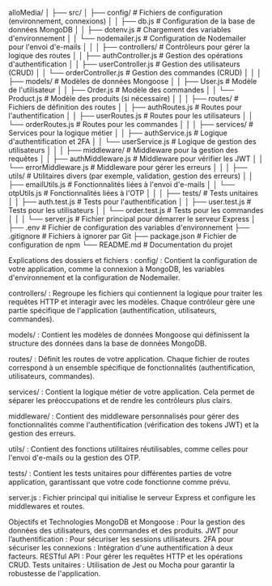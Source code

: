alloMedia/
│
├── src/
│   ├── config/               # Fichiers de configuration (environnement, connexions)
│   │   ├── db.js             # Configuration de la base de données MongoDB
│   │   ├── dotenv.js         # Chargement des variables d'environnement
│   │   └── nodemailer.js      # Configuration de Nodemailer pour l'envoi d'e-mails
│   │
│   ├── controllers/          # Contrôleurs pour gérer la logique des routes
│   │   ├── authController.js  # Gestion des opérations d'authentification
│   │   ├── userController.js   # Gestion des utilisateurs (CRUD)
│   │   └── orderController.js  # Gestion des commandes (CRUD)
│   │
│   ├── models/               # Modèles de données Mongoose
│   │   ├── User.js           # Modèle de l'utilisateur
│   │   ├── Order.js          # Modèle des commandes
│   │   └── Product.js        # Modèle des produits (si nécessaire)
│   │
│   ├── routes/               # Fichiers de définition des routes
│   │   ├── authRoutes.js      # Routes pour l'authentification
│   │   ├── userRoutes.js      # Routes pour les utilisateurs
│   │   └── orderRoutes.js     # Routes pour les commandes
│   │
│   ├── services/             # Services pour la logique métier
│   │   ├── authService.js      # Logique d'authentification et 2FA
│   │   └── userService.js      # Logique de gestion des utilisateurs
│   │
│   ├── middleware/           # Middleware pour la gestion des requêtes
│   │   ├── authMiddleware.js   # Middleware pour vérifier les JWT
│   │   └── errorMiddleware.js  # Middleware pour gérer les erreurs
│   │
│   ├── utils/                # Utilitaires divers (par exemple, validation, gestion des erreurs)
│   │   ├── emailUtils.js      # Fonctionnalités liées à l'envoi d'e-mails
│   │   └── otpUtils.js        # Fonctionnalités liées à l'OTP
│   │
│   ├── tests/                # Tests unitaires
│   │   ├── auth.test.js       # Tests pour l'authentification
│   │   ├── user.test.js       # Tests pour les utilisateurs
│   │   └── order.test.js      # Tests pour les commandes
│   │
│   └── server.js             # Fichier principal pour démarrer le serveur Express
│
├── .env                       # Fichier de configuration des variables d'environnement
├── .gitignore                 # Fichiers à ignorer par Git
├── package.json               # Fichier de configuration de npm
└── README.md                  # Documentation du projet


Explications des dossiers et fichiers :
config/ : Contient la configuration de votre application, comme la connexion à MongoDB, les variables d'environnement et la configuration de Nodemailer.

controllers/ : Regroupe les fichiers qui contiennent la logique pour traiter les requêtes HTTP et interagir avec les modèles. Chaque contrôleur gère une partie spécifique de l'application (authentification, utilisateurs, commandes).

models/ : Contient les modèles de données Mongoose qui définissent la structure des données dans la base de données MongoDB.

routes/ : Définit les routes de votre application. Chaque fichier de routes correspond à un ensemble spécifique de fonctionnalités (authentification, utilisateurs, commandes).

services/ : Contient la logique métier de votre application. Cela permet de séparer les préoccupations et de rendre les contrôleurs plus clairs.

middleware/ : Contient des middleware personnalisés pour gérer des fonctionnalités comme l'authentification (vérification des tokens JWT) et la gestion des erreurs.

utils/ : Contient des fonctions utilitaires réutilisables, comme celles pour l'envoi d'e-mails ou la gestion des OTP.

tests/ : Contient les tests unitaires pour différentes parties de votre application, garantissant que votre code fonctionne comme prévu.

server.js : Fichier principal qui initialise le serveur Express et configure les middlewares et routes.

Objectifs et Technologies
MongoDB et Mongoose : Pour la gestion des données des utilisateurs, des commandes et des produits.
JWT pour l’authentification : Pour sécuriser les sessions utilisateurs.
2FA pour sécuriser les connexions : Intégration d'une authentification à deux facteurs.
RESTful API : Pour gérer les requêtes HTTP et les opérations CRUD.
Tests unitaires : Utilisation de Jest ou Mocha pour garantir la robustesse de l'application.


